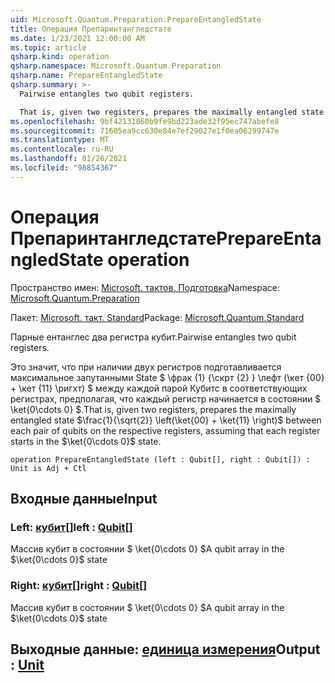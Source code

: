 ```yaml
---
uid: Microsoft.Quantum.Preparation.PrepareEntangledState
title: Операция Препаринтангледстате
ms.date: 1/23/2021 12:00:00 AM
ms.topic: article
qsharp.kind: operation
qsharp.namespace: Microsoft.Quantum.Preparation
qsharp.name: PrepareEntangledState
qsharp.summary: >-
  Pairwise entangles two qubit registers.

  That is, given two registers, prepares the maximally entangled state $\frac{1}{\sqrt{2}} \left(\ket{00} + \ket{11} \right)$ between each pair of qubits on the respective registers, assuming that each register starts in the $\ket{0\cdots 0}$ state.
ms.openlocfilehash: 9bf42131860b9fe9bd223ade32f95ec747abefe8
ms.sourcegitcommit: 71605ea9cc630e84e7ef29027e1f0ea06299747e
ms.translationtype: MT
ms.contentlocale: ru-RU
ms.lasthandoff: 01/26/2021
ms.locfileid: "98854367"
---
```

# <a name="prepareentangledstate-operation"></a><span data-ttu-id="9b562-102">Операция Препаринтангледстате</span><span class="sxs-lookup"><span data-stu-id="9b562-102">PrepareEntangledState operation</span></span>

<span data-ttu-id="9b562-103">Пространство имен: [Microsoft. тактов. Подготовка](xref:Microsoft.Quantum.Preparation)</span><span class="sxs-lookup"><span data-stu-id="9b562-103">Namespace: [Microsoft.Quantum.Preparation](xref:Microsoft.Quantum.Preparation)</span></span>

<span data-ttu-id="9b562-104">Пакет: [Microsoft. такт. Standard](https://nuget.org/packages/Microsoft.Quantum.Standard)</span><span class="sxs-lookup"><span data-stu-id="9b562-104">Package: [Microsoft.Quantum.Standard](https://nuget.org/packages/Microsoft.Quantum.Standard)</span></span>


<span data-ttu-id="9b562-105">Парные ентанглес два регистра кубит.</span><span class="sxs-lookup"><span data-stu-id="9b562-105">Pairwise entangles two qubit registers.</span></span>

<span data-ttu-id="9b562-106">Это значит, что при наличии двух регистров подготавливается максимальное запутанными State $ \фрак {1} {\скрт {2} } \лефт (\кет {00} + \кет {11} \ригхт) $ между каждой парой Кубитс в соответствующих регистрах, предполагая, что каждый регистр начинается в состоянии $ \ket{0\cdots 0} $.</span><span class="sxs-lookup"><span data-stu-id="9b562-106">That is, given two registers, prepares the maximally entangled state $\frac{1}{\sqrt{2}} \left(\ket{00} + \ket{11} \right)$ between each pair of qubits on the respective registers, assuming that each register starts in the $\ket{0\cdots 0}$ state.</span></span>

```qsharp
operation PrepareEntangledState (left : Qubit[], right : Qubit[]) : Unit is Adj + Ctl
```


## <a name="input"></a><span data-ttu-id="9b562-107">Входные данные</span><span class="sxs-lookup"><span data-stu-id="9b562-107">Input</span></span>

### <a name="left--qubit"></a><span data-ttu-id="9b562-108">Left: [кубит](xref:microsoft.quantum.lang-ref.qubit)[]</span><span class="sxs-lookup"><span data-stu-id="9b562-108">left : [Qubit](xref:microsoft.quantum.lang-ref.qubit)[]</span></span>

<span data-ttu-id="9b562-109">Массив кубит в состоянии $ \ket{0\cdots 0} $</span><span class="sxs-lookup"><span data-stu-id="9b562-109">A qubit array in the $\ket{0\cdots 0}$ state</span></span>


### <a name="right--qubit"></a><span data-ttu-id="9b562-110">Right: [кубит](xref:microsoft.quantum.lang-ref.qubit)[]</span><span class="sxs-lookup"><span data-stu-id="9b562-110">right : [Qubit](xref:microsoft.quantum.lang-ref.qubit)[]</span></span>

<span data-ttu-id="9b562-111">Массив кубит в состоянии $ \ket{0\cdots 0} $</span><span class="sxs-lookup"><span data-stu-id="9b562-111">A qubit array in the $\ket{0\cdots 0}$ state</span></span>



## <a name="output--unit"></a><span data-ttu-id="9b562-112">Выходные данные: [единица измерения](xref:microsoft.quantum.lang-ref.unit)</span><span class="sxs-lookup"><span data-stu-id="9b562-112">Output : [Unit](xref:microsoft.quantum.lang-ref.unit)</span></span>

